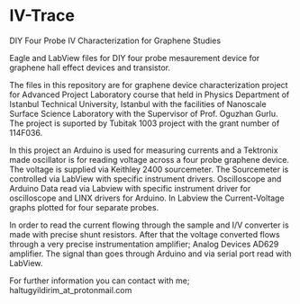 # IV-Trace
DIY Four Probe IV Characterization for Graphene Studies

Eagle and LabView files for DIY four probe mesaurement device for graphene hall effect devices and transistor.

The files in this repository are for graphene device characterization project for Advanced Project Laboratory course that held 
in  Physics Department of Istanbul Technical University, Istanbul with the facilities of Nanoscale Surface Science Laboratory
with the Supervisor of Prof. Oguzhan Gurlu. The project is suported by Tubitak 1003 project with the grant number of 114F036.

In this project an Arduino is used for measuring currents and a Tektronix made oscillator is for reading voltage across a four
probe graphene device. The voltage is supplied via Keithley 2400 sourcemeter. The Sourcemeter is controlled via LabView with
specific instrument drivers. Oscilloscope and Arduino Data read via Labview with specific instrument driver for 
oscilloscope and LINX drivers for Arduino. In Labview the Current-Voltage graphs plotted for four separate probes.

In order to read the current flowing through the sample and I/V converter is made with precise shunt resistors. After that
the voltage converted flows through a very precise instrumentation amplifier; Analog Devices AD629 amplifier. The signal than
goes through Arduino and via serial port read with LabView.

For further information you can contact with me; haltugyildirim_at_protonmail.com
